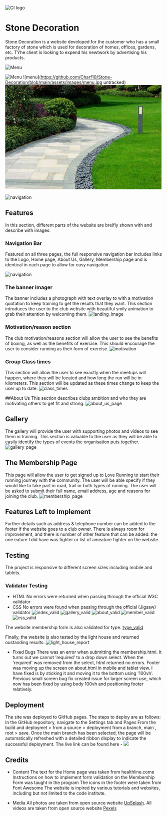![CI logo](https://codeinstitute.s3.amazonaws.com/fullstack/ci_logo_small.png)

# Stone Decoration
Stone Decoration is a website developed for the customer who has a small factory of stone which is used for decoration of homes, offices, gardens, etc. TYhe client is looking to expend his newtwork by advertising his products.

![Menu](https://github.com/Charf10/Stone-Decoration/main/assets/images/Menu.png) 


![Menu](https://github.com/Charf10/Stone-Decoration/blob/main/assets/images/Menu.png)
![menu](https://github.com/Charf10/Stone-Decoration/blob/main/assets/images/menu.jpg untracked)
![navigation](https://github.com/Charf10/Stone-Decoration/blob/0b9a971e85949914065b3592018747f753dccac7/assets/images/7.jpg)


![navigation](https://github.com/KhanRana/community_boxing_club/blob/main/assets/media/responsive.png)

## Features
In this section, different parts of the website are breifly shown with and describe with images.

### Navigation Bar 
Featured on all three pages, the full responsive navigation bar includes links to the Logo, Home page, About Us, Gallery, Membership page and is identical in each page to allow for easy navigation.

![navigation](https://github.com/KhanRana/community_boxing_club/blob/main/assets/media/navigation.png?raw=true)


### The banner imager
The banner includes a photograph with text overlay to with a motivation quotation to keep training to get the results that they want.
This section introduces the user to the club website with beautiful smily animation to grab their attention by welcoming them.
![landing_image](https://github.com/KhanRana/community_boxing_club/blob/main/assets/media/banner.png)

### Motivation/reason section
The club motivation/reasons section will allow the user to see the benefits of boxing, as well as the benefits of exercise.
This should encourage the user to consider running as their form of exercise.
![motivation](https://github.com/KhanRana/community_boxing_club/blob/main/assets/media/reasons.png?raw=true)


### Group Class times
This section will allow the user to see exactly when the meetups will happen, where they will be located and how long the run will be in kilometers.
This section will be updated as these times change to keep the user up to date.
![class_times](https://github.com/KhanRana/community_boxing_club/blob/main/assets/media/class_times.png)

##About Us
This section describes clubs ambition and who they are motivating others to get fit and strong.
![about_us_page](https://github.com/KhanRana/community_boxing_club/blob/main/assets/media/about.png)

## Gallery
The gallery will provide the user with supporting photos and videos to see them in training. 
This section is valuable to the user as they will be able to easily identify the types of events the organisation puts together.
![gallery_page](https://github.com/KhanRana/community_boxing_club/blob/main/assets/media/gallery.png)

## The Membership Page
This page will allow the user to get signed up to Love Running to start their running journey with the community. 
The user will be able specify if they would like to take part in road, trail or both types of running. The user will 
be asked to submit their full name, email address, age and reasons for joining the club.
![membership_page](https://github.com/KhanRana/community_boxing_club/blob/main/assets/media/membership.png)

## Features Left to Implement
Further details such as address & telephone number can be added to the footer if the website goes to a club owner.
There is always room for improvement, and there is number of other feature that can be added: the one eature I did 
have was fighter or list of ameature fighter on the website.

## Testing
The project is responsive to different screen sizes including mobile and tablets.

### Validator Testing
- HTML
No errors were returned when passing through the official W3C validator
- CSS
No errors were found when passing through the official (Jigsaw) validator
![index_valid](https://github.com/KhanRana/community_boxing_club/blob/main/assets/media/index_pass.png)
![gallery_valid](https://github.com/KhanRana/community_boxing_club/blob/main/assets/media/gallery_validated.png)
![about_valid](https://github.com/KhanRana/community_boxing_club/blob/main/assets/media/about_pass.png)
![member_valid](https://github.com/KhanRana/community_boxing_club/blob/main/assets/media/membership_validated.png)
![css_valid](https://github.com/KhanRana/community_boxing_club/blob/main/assets/media/css_validated.png)

The website membership form is also validated for type.
[type_valid](https://github.com/KhanRana/community_boxing_club/blob/main/assets/media/type_check.png)

Finally, the website is also tested by the light house and returned oustanding results.
![light_house_report](https://github.com/KhanRana/community_boxing_club/blob/main/assets/media/lighthouse_report.png)

- Fixed Bugs
There was an error when submitting the membership.html. It turns out we cannot 'required' to a drop down select. 
When the 'required' was removed from the select, html returned no errors.
Footer was moving up the screen on about.html in mobile and tablet view. I have fixed is by sticking it and moving it to the bottom using '100vh'.
Previous small screen bug fix created issue for larger screen use, which now has been fixed by using body 100vh and positioning footer relatively.

## Deployment
The site was deployed to GitHub pages. The steps to deploy are as follows:
In the GitHub repository, navigate to the Settings tab and Pages
From the build and deploymet > from a source > deployment from a branch, main , root > save.
Once the main branch has been selected, the page will be automatically refreshed with a detailed ribbon display to indicate the successful deployment.
The live link can be found here - ![](https://khanrana.github.io/community_boxing_club/)

## Credits
- Content
The text for the Home page was taken from healthline.come
Instructions on how to implement form validation on the Membership Form was taught in the program
The icons in the footer were taken from Font Awesome
The website is inpired by various tutorials and websites, including but not limited to the code institute.

- Media
All photos are taken from open source website [UpSplash](https://unsplash.com/images).
All videos are taken from open source website [Pexels](https://www.pexels.com/videos/)
